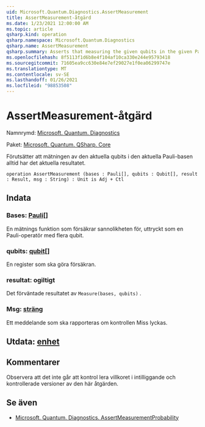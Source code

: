 ```yaml
---
uid: Microsoft.Quantum.Diagnostics.AssertMeasurement
title: AssertMeasurement-åtgärd
ms.date: 1/23/2021 12:00:00 AM
ms.topic: article
qsharp.kind: operation
qsharp.namespace: Microsoft.Quantum.Diagnostics
qsharp.name: AssertMeasurement
qsharp.summary: Asserts that measuring the given qubits in the given Pauli basis will always have the given result.
ms.openlocfilehash: 8f5113f1d6b8e4f104af10ca330e244e95793418
ms.sourcegitcommit: 71605ea9cc630e84e7ef29027e1f0ea06299747e
ms.translationtype: MT
ms.contentlocale: sv-SE
ms.lasthandoff: 01/26/2021
ms.locfileid: "98853508"
---
```

# <a name="assertmeasurement-operation"></a>AssertMeasurement-åtgärd

Namnrymd: [Microsoft. Quantum. Diagnostics](xref:Microsoft.Quantum.Diagnostics)

Paket: [Microsoft. Quantum. QSharp. Core](https://nuget.org/packages/Microsoft.Quantum.QSharp.Core)


Förutsätter att mätningen av den aktuella qubits i den aktuella Pauli-basen alltid har det aktuella resultatet.

```qsharp
operation AssertMeasurement (bases : Pauli[], qubits : Qubit[], result : Result, msg : String) : Unit is Adj + Ctl
```


## <a name="input"></a>Indata

### <a name="bases--pauli"></a>Bases: [Pauli](xref:microsoft.quantum.lang-ref.pauli)[]

En mätnings funktion som försäkrar sannolikheten för, uttryckt som en Pauli-operatör med flera qubit.


### <a name="qubits--qubit"></a>qubits: [qubit](xref:microsoft.quantum.lang-ref.qubit)[]

En register som ska göra försäkran.


### <a name="result--__invalidresult__"></a>resultat: __ogiltigt <Result>__

Det förväntade resultatet av `Measure(bases, qubits)` .


### <a name="msg--string"></a>Msg: [sträng](xref:microsoft.quantum.lang-ref.string)

Ett meddelande som ska rapporteras om kontrollen Miss lyckas.



## <a name="output--unit"></a>Utdata: [enhet](xref:microsoft.quantum.lang-ref.unit)



## <a name="remarks"></a>Kommentarer

Observera att det inte går att kontrol lera villkoret i intilliggande och kontrollerade versioner av den här åtgärden.

## <a name="see-also"></a>Se även

- [Microsoft. Quantum. Diagnostics. AssertMeasurementProbability](xref:Microsoft.Quantum.Diagnostics.AssertMeasurementProbability)